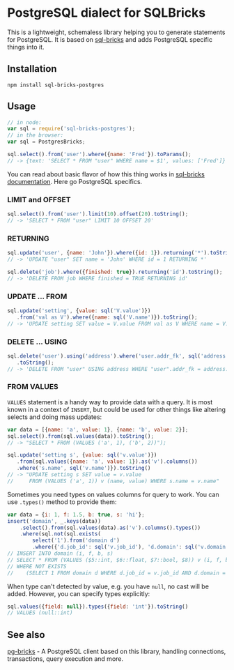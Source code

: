 # PostgreSQL dialect for SQLBricks

This is a lightweight, schemaless library helping you to generate statements for PostgreSQL.
It is based on [sql-bricks](https://github.com/CSNW/sql-bricks) and adds PostgreSQL specific things into it.


## Installation

```
npm install sql-bricks-postgres
```


## Usage

```javascript
// in node:
var sql = require('sql-bricks-postgres');
// in the browser:
var sql = PostgresBricks;

sql.select().from('user').where({name: 'Fred'}).toParams();
// -> {text: 'SELECT * FROM "user" WHERE name = $1', values: ['Fred']}
```

You can read about basic flavor of how this thing works in [sql-bricks documentation](http://csnw.github.io/sql-bricks). Here go PostgreSQL specifics.


### LIMIT and OFFSET

```js
sql.select().from('user').limit(10).offset(20).toString();
// -> 'SELECT * FROM "user" LIMIT 10 OFFSET 20'
```


### RETURNING

```js
sql.update('user', {name: 'John'}).where({id: 1}).returning('*').toString();
// -> 'UPDATE "user" SET name = 'John' WHERE id = 1 RETURNING *'

sql.delete('job').where({finished: true}).returning('id').toString();
// -> 'DELETE FROM job WHERE finished = TRUE RETURNING id'
```


### UPDATE ... FROM

```js
sql.update('setting', {value: sql('V.value')})
   .from('val as V').where({name: sql('V.name')}).toString();
// -> 'UPDATE setting SET value = V.value FROM val as V WHERE name = V.name'
```


### DELETE ... USING

```js
sql.delete('user').using('address').where('user.addr_fk', sql('address.pk'))
   .toString();
// -> 'DELETE FROM "user" USING address WHERE "user".addr_fk = address.pk');
```


### FROM VALUES

`VALUES` statement is a handy way to provide data with a query. It is most known in a context of `INSERT`, but could be used for other things like altering selects and doing mass updates:

```js
var data = [{name: 'a', value: 1}, {name: 'b', value: 2}];
sql.select().from(sql.values(data)).toString();
// -> "SELECT * FROM (VALUES ('a', 1), ('b', 2))");

sql.update('setting s', {value: sql('v.value')})
   .from(sql.values({name: 'a', value: 1}).as('v').columns())
   .where('s.name', sql('v.name')}).toString()
// -> "UPDATE setting s SET value = v.value
//     FROM (VALUES ('a', 1)) v (name, value) WHERE s.name = v.name"
```

Sometimes you need types on values columns for query to work. You can use `.types()` method to provide them:

```js
var data = {i: 1, f: 1.5, b: true, s: 'hi'};
insert('domain', _.keys(data))
    .select().from(sql.values(data).as('v').columns().types())
    .where(sql.not(sql.exists(
        select('1').from('domain d')
        .where({'d.job_id': sql('v.job_id'), 'd.domain': sql('v.domain')}))))
// INSERT INTO domain (i, f, b, s)
// SELECT * FROM (VALUES ($5::int, $6::float, $7::bool, $8)) v (i, f, b, s)
// WHERE NOT EXISTS
//    (SELECT 1 FROM domain d WHERE d.job_id = v.job_id AND d.domain = v.domain)
```

When type can't detected by value, e.g. you have `null`, no cast will be added.
However, you can specify types explicitly:

```js
sql.values({field: null}).types({field: 'int'}).toString()
// VALUES (null::int)
```

## See also

[pg-bricks](https://github.com/Suor/pg-bricks) - A PostgreSQL client based on this library, handling connections, transactions, query execution and more.
